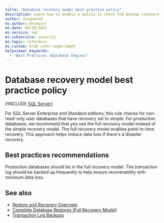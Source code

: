 ```yaml
---
title: "Database recovery model best practice policy"
description: Learn how to enable a policy to check the backup recovery model for user databases to reduce data loss.
author: dzsquared
ms.author: drskwier
ms.date: 05/10/2022
ms.service: sql
ms.subservice: security
ms.topic: reference
ms.custom: kr2b-contr-experiment
helpviewer_keywords:
  - "Best Practices [Database Engine]"
---
```


# Database recovery model best practice policy

[!INCLUDE [SQL Server](../../includes/applies-to-version/sqlserver.md)]

For SQL Server Enterprise and Standard editions, this rule checks for non-read-only user databases that have recovery set to simple. For production databases, we recommend that you use the full recovery model instead of the simple recovery model. The full recovery model enables point-in-time recovery. This approach helps reduce data loss if there's a disaster recovery.
  
## Best practices recommendations  

Production databases should be in the full recovery model. The transaction log should be backed up frequently to help ensure recoverability with minimum data loss.
  
## See also

- [Restore and Recovery Overview](../backup-restore/restore-and-recovery-overview-sql-server.md)
- [Complete Database Restores (Full Recovery Model)](../backup-restore/complete-database-restores-full-recovery-model.md)  
- [Transaction Log Backups](../backup-restore/transaction-log-backups-sql-server.md)
